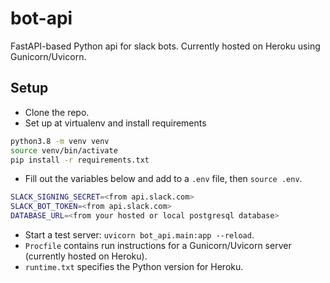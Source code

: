 # bot-api
FastAPI-based Python api for slack bots. Currently hosted on Heroku using Gunicorn/Uvicorn.

## Setup
- Clone the repo.
- Set up at virtualenv and install requirements
```bash
python3.8 -m venv venv
source venv/bin/activate
pip install -r requirements.txt
```
- Fill out the variables below and add to a `.env` file, then `source .env`.
```bash
SLACK_SIGNING_SECRET=<from api.slack.com>
SLACK_BOT_TOKEN=<from api.slack.com>
DATABASE_URL=<from your hosted or local postgresql database>
```
- Start a test server: `uvicorn bot_api.main:app --reload`.
- `Procfile` contains run instructions for a Gunicorn/Uvicorn server (currently hosted on Heroku).
- `runtime.txt` specifies the Python version for Heroku.
